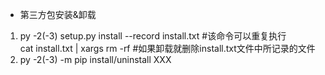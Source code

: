 + 第三方包安装&卸载  
1. py -2(-3) setup.py install --record install.txt #该命令可以重复执行  
   cat install.txt | xargs rm -rf #如果卸载就删除install.txt文件中所记录的文件    
2. py -2(-3) -m pip install/uninstall XXX  

